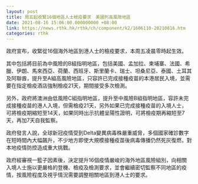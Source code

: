 ```yaml
---
layout: post
title: 周五起收緊16個地區人士檢疫要求　美國列高風險地區
date: 2021-08-16 15:06:00.000000000 +08:00
link: https://news.rthk.hk/rthk/ch/component/k2/1606110-20210816.htm
categories: rthk
---
```


政府宣布，收緊從16個海外地區到港人士的檢疫要求，本周五凌晨零時起生效。

其中包括將目前為中風險的B組指明地區，包括美國、孟加拉、柬埔寨、法國、希臘、伊朗、馬來西亞、荷蘭、西班牙、斯里蘭卡、瑞士、坦桑尼亞、泰國、土耳其及阿聯酋，提升至A組高風險地區，只容許已完成接種疫苗的本港居民入境，並需要在指定檢疫酒店強制檢疫21天，期間接受多次檢測。

另外，政府將澳洲由低風險C組指明地區，提升至中風險B組指明地區，容許未完成接種疫苗的港人入境，但需檢疫21天，另外如果已完成接種疫苗的入境人士，可將檢疫期縮短至14天，如果同時出示抗體呈陽性證明，可將檢疫期再縮短至7天，再加7天自我監察。

政府發言人說，全球新冠疫情受到Delta變異病毒株嚴重威脅，多個國家確診數字在短時間內大幅飆升，不少地方即使大規模接種疫苗後病毒傳播仍然死灰復燃，對本地疫情防控造成重大挑戰。

政府經審視一籃子因素後，決定提升16個疫情嚴峻的海外地區風險組別，向相關入境人士施以更嚴格的登機、檢疫及檢測要求，並會繼續密切監察不同地區的疫情，按風險程度及視乎情況需要調整相關地區到港人士的要求。

